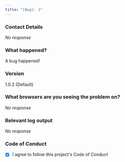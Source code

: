 ```yaml
---
title: "[Bug]: 2"
---
```


### Contact Details

_No response_

### What happened?

A bug happened!

### Version

1.0.2 (Default)

### What browsers are you seeing the problem on?

_No response_

### Relevant log output

_No response_

### Code of Conduct

- [X] I agree to follow this project's Code of Conduct